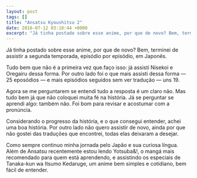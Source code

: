 ```yaml
---
layout: post
tags: []
title: "Ansatsu Kyoushitsu 2"
date: 2016-07-12 03:18:44 +0000
excerpt: "Já tinha postado sobre esse anime, por que de novo? Bem, terminei de assistir a segunda temporada, episódio por episódio, em Japonês.  Tudo..."
---
```


Já tinha postado sobre esse anime, por que de novo? Bem, terminei de assistir a segunda temporada, episódio por episódio, em Japonês.

Tudo bem que não é a primeira vez que.faço isso: já assisti Nisekoi e Oregairu dessa forma. Por outro lado foi o que mais assisti dessa forma ― 25 eposódios ― e mais episódios seguidos sem ver tradução ― uns 19.

Agora se me perguntarem se entendi tudo a resposta é um claro não. Mas tudo bem já que não coloquei muita fé na história. Já se perguntar se aprendi algo: também não. Foi bom para revisar e acostumar com a pronúncia.

Considerando o progresso da história, e o que consegui entender, achei uma boa história. Por outro lado não quero assistir de novo, ainda por que não gostei das traduções que encontrei, todas elas deixaram a desejar.

Como sempre continuo minha jornada pelo Japão e sua curiosa língua. Além de Ansatsu recentemente estou lendo Yotsuba&!, o mangá mais recomendado para quem está aprendendo, e assistindo os especiais de Tanaka-kun wa Itsumo Kedaruge, um anime bem simples e cotidiano, bem fácil de entender.